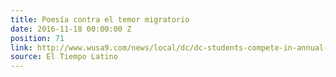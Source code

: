 ```yaml
---
title: Poesía contra el temor migratorio
date: 2016-11-18 00:00:00 Z
position: 71
link: http://www.wusa9.com/news/local/dc/dc-students-compete-in-annual-slam-poetry-competition/353627742
source: El Tiempo Latino
---
```


